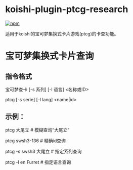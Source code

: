 # koishi-plugin-ptcg-research

[![npm](https://img.shields.io/npm/v/koishi-plugin-ptcg-research?style=flat-square)](https://www.npmjs.com/package/koishi-plugin-ptcg-research)

适用于koishi的宝可梦集换式卡片游戏(ptcg)的卡查功能。

# 宝可梦集换式卡片查询

## 指令格式
宝可梦查卡 [-s 系列] [-l 语言] <名称或ID>

ptcg [-s serie] [-l lang] <name|id>

## 示例：
ptcg 大尾立          # 模糊查询“大尾立”

ptcg swsh3-136       # 精确id查询

ptcg -s swsh3 大尾立   # 指定系列查询

ptcg -l en Furret    # 指定语言查询